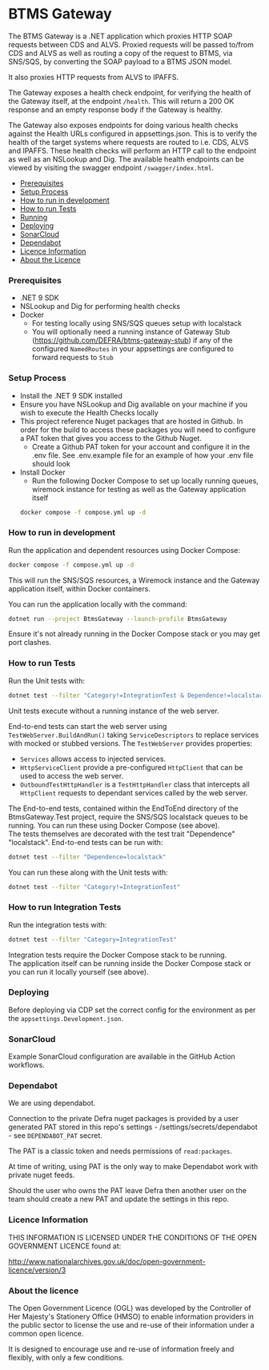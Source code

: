 # BTMS Gateway

The BTMS Gateway is a .NET application which proxies HTTP SOAP requests between CDS and ALVS.
Proxied requests will be passed to/from CDS and ALVS as well as routing a copy of the request to BTMS, via SNS/SQS, by converting the SOAP payload to a BTMS JSON model.

It also proxies HTTP requests from ALVS to IPAFFS.

The Gateway exposes a health check endpoint, for verifying the health of the Gateway itself, at the endpoint <code>/health</code>.
This will return a 200 OK response and an empty response body if the Gateway is healthy.

The Gateway also exposes endpoints for doing various health checks against the Health URLs configured in appsettings.json.
This is to verify the health of the target systems where requests are routed to i.e. CDS, ALVS and IPAFFS.
These health checks will perform an HTTP call to the endpoint as well as an NSLookup and Dig.
The available health endpoints can be viewed by visiting the swagger endpoint <code>/swagger/index.html</code>.

* [Prerequisites](#prerequisites)
* [Setup Process](#setup-process)
* [How to run in development](#how-to-run-in-development)
* [How to run Tests](#how-to-run-tests)
* [Running](#running)
* [Deploying](#deploying)
* [SonarCloud](#sonarCloud)
* [Dependabot](#dependabot)
* [Licence Information](#licence-information)
* [About the Licence](#about-the-licence)

### Prerequisites

- .NET 9 SDK
- NSLookup and Dig for performing health checks
- Docker
  - For testing locally using SNS/SQS queues setup with localstack
  - You will optionally need a running instance of Gateway Stub (https://github.com/DEFRA/btms-gateway-stub) if any of the configured <code>NamedRoutes</code> in your appsettings are configured to forward requests to <code>Stub</code>

### Setup Process

- Install the .NET 9 SDK installed
- Ensure you have NSLookup and Dig available on your machine if you wish to execute the Health Checks locally
- This project reference Nuget packages that are hosted in Github. In order for the build to access these packages you will need to configure a PAT token that gives you access to the Github Nuget.
  - Create a Github PAT token for your account and configure it in the .env file. See .env.example file for an example of how your .env file should look
- Install Docker
  - Run the following Docker Compose to set up locally running queues, wiremock instance for testing as well as the Gateway application itself
  ```bash
  docker compose -f compose.yml up -d
  ```

### How to run in development

Run the application and dependent resources using Docker Compose:

```bash
docker compose -f compose.yml up -d
```
This will run the SNS/SQS resources, a Wiremock instance and the Gateway application itself, within Docker containers.

You can run the application locally with the command:

```bash
dotnet run --project BtmsGateway --launch-profile BtmsGateway
```

Ensure it's not already running in the Docker Compose stack or you may get port clashes.

### How to run Tests

Run the Unit tests with:

```bash
dotnet test --filter "Category!=IntegrationTest & Dependence!=localstack"
```

Unit tests execute without a running instance of the web server.

End-to-end tests can start the web server using `TestWebServer.BuildAndRun()` taking `ServiceDescriptors` to replace services with mocked or stubbed versions. The `TestWebServer` provides properties:
- `Services` allows access to injected services.
- `HttpServiceClient` provide a pre-configured `HttpClient` that can be used to access the web server.
- `OutboundTestHttpHandler` is a `TestHttpHandler` class that intercepts all `HttpClient` requests to dependant services called by the web server.

The End-to-end tests, contained within the EndToEnd directory of the BtmsGateway.Test project, require the SNS/SQS localstack queues to be running. You can run these using Docker Compose (see above).  
The tests themselves are decorated with the test trait "Dependence" "localstack".
End-to-end tests can be run with:

```bash
dotnet test --filter "Dependence=localstack"
```
You can run these along with the Unit tests with:

```bash
dotnet test --filter "Category!=IntegrationTest"
```

### How to run Integration Tests

Run the integration tests with:

```bash
dotnet test --filter "Category=IntegrationTest"
```

Integration tests require the Docker Compose stack to be running.  
The application itself can be running inside the Docker Compose stack or you can run it locally yourself (see above).

### Deploying

Before deploying via CDP set the correct config for the environment as per the `appsettings.Development.json`.

### SonarCloud

Example SonarCloud configuration are available in the GitHub Action workflows.

### Dependabot

We are using dependabot.

Connection to the private Defra nuget packages is provided by a user generated PAT stored in this repo's settings - /settings/secrets/dependabot - see `DEPENDABOT_PAT` secret.

The PAT is a classic token and needs permissions of `read:packages`.

At time of writing, using PAT is the only way to make Dependabot work with private nuget feeds.

Should the user who owns the PAT leave Defra then another user on the team should create a new PAT and update the settings in this repo.

### Licence Information

THIS INFORMATION IS LICENSED UNDER THE CONDITIONS OF THE OPEN GOVERNMENT LICENCE found at:

<http://www.nationalarchives.gov.uk/doc/open-government-licence/version/3>

### About the licence

The Open Government Licence (OGL) was developed by the Controller of Her Majesty's Stationery Office (HMSO) to enable information providers in the public sector to license the use and re-use of their information under a common open licence.

It is designed to encourage use and re-use of information freely and flexibly, with only a few conditions.

